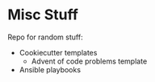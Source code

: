 # Misc Stuff 

Repo for random stuff:
- Cookiecutter templates
  - Advent of code problems template
- Ansible playbooks